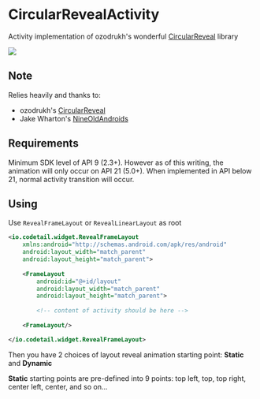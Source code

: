 CircularRevealActivity
======================

Activity implementation of ozodrukh's wonderful <a href="https://github.com/ozodrukh/CircularReveal">CircularReveal<a/> library

<img src="http://i.imgur.com/JrUkWYe.gif" />

Note
----

Relies heavily and thanks to:
- ozodrukh's <a href="https://github.com/ozodrukh/CircularReveal">CircularReveal<a/>
- Jake Wharton's <a href="https://github.com/JakeWharton/NineOldAndroids">NineOldAndroids<a/>

Requirements
------------

Minimum SDK level of API 9 (2.3+). However as of this writing, the animation will only occur on API 21 (5.0+). When implemented in API below 21, normal activity transition will occur.

Using
-----

Use `RevealFrameLayout` or `RevealLinearLayout` as root

```xml
<io.codetail.widget.RevealFrameLayout
    xmlns:android="http://schemas.android.com/apk/res/android"
    android:layout_width="match_parent"
    android:layout_height="match_parent">
    
    <FrameLayout
        android:id="@+id/layout"
        android:layout_width="match_parent"
        android:layout_height="match_parent">
        
        <!-- content of activity should be here -->
        
    <FrameLayout/>

</io.codetail.widget.RevealFrameLayout>
```

Then you have 2 choices of layout reveal animation starting point: **Static** and **Dynamic**

**Static** starting points are pre-defined into 9 points: top left, top, top right, center left, center, and so on...
